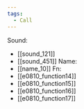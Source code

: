 ```yaml
---
tags:
  - Call
---
```

Sound:
- [[sound_121]]
- [[sound_451]]
Name:
- [[name_10]]
Fn:
- [[e0810_function14]]
- [[e0810_function15]]
- [[e0810_function16]]
- [[e0810_function17]]
